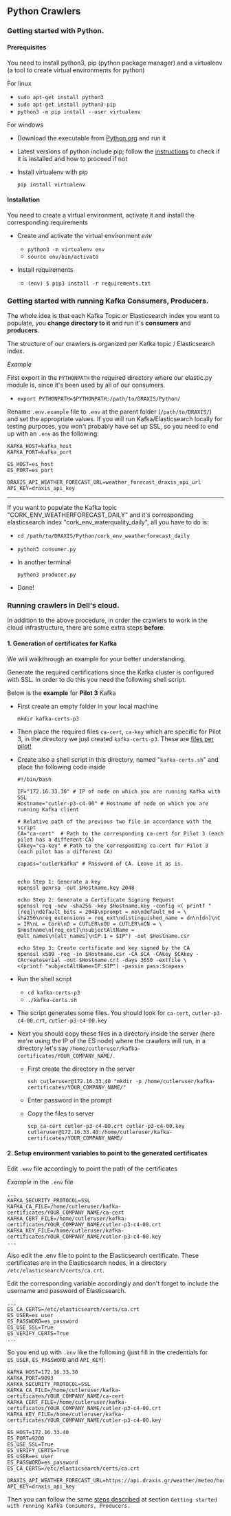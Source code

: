## Python Crawlers

### Getting started with Python.

#### Prerequisites

You need to install python3, pip (python package manager) and a virtualenv (a tool to create virtual environments for python)

For linux

  - `sudo apt-get install python3`
  - `sudo apt-get install python3-pip`
  - `python3 -m pip install --user virtualenv`
  

For windows
  - Download the executable from [Python.org](https://www.python.org/downloads/) and run it
  - Latest versions of python include pip; follow the [instructions](https://packaging.python.org/tutorials/installing-packages/#id13) to check if it is installed and how to proceed if not
  - Install virtualenv with pip
    
    `
    pip install virtualenv
    `

#### Installation

You need to create a virtual environment, activate it and install the corresponding requirements

- Create and activate the virtual environment _env_
    - `python3 -m virtualenv env`
    - `source env/bin/activate`

- Install requirements
    - `(env) $ pip3 install -r requirements.txt`


### Getting started with running Kafka Consumers, Producers.

The whole idea is that each Kafka Topic or Elasticsearch index you want to populate, you **change directory to it** and 
run it's **consumers** and **producers**.

The structure of our crawlers is organized per Kafka topic / Elasticsearch index.

_Example_

First export in the `PYTHONPATH` the required directory where our elastic.py module is, since it's been used by all of our consumers.

- `export PYTHONPATH=$PYTHONPATH:/path/to/DRAXIS/Python/`

Rename `.env.example` file to `.env` at the parent folder (`/path/to/DRAXIS/`) and set the appropriate values.
If you will run Kafka/Elasticsearch locally for testing purposes, you won't probably have set up SSL, so you need to end up with an `.env` as the following:

```
KAFKA_HOST=kafka_host
KAFKA_PORT=kafka_port

ES_HOST=es_host
ES_PORT=es_port

DRAXIS_API_WEATHER_FORECAST_URL=weather_forecast_draxis_api_url
API_KEY=draxis_api_key
```

---
<a id=local-kafka></a>
If you want to populate the Kafka topic "CORK_ENV_WEATHERFORECAST_DAILY" and it's corresponding elasticsearch 
index "cork_env_waterquality_daily", all you have to do is:

   - `cd /path/to/DRAXIS/Python/cork_env_weatherforecast_daily`
   
   - `python3 consumer.py`
   
   - In another terminal 
        
        `python3 producer.py`
   
   - Done!

<a id=dell-cloud></a>
### Running crawlers in Dell's cloud.

In addition to the above procedure, in order the crawlers to work in the cloud infrastructure, there are 
some extra steps **before**.

#### 1. Generation of certificates for Kafka 

We will walkthrough an example for your better understanding.

Generate the required certifications since the Kafka cluster is configured with SSL. 
In order to do this you need the following shell script.

Below is the **example** for **Pilot 3** Kafka

- First create an empty folder in your local machine

    `mkdir kafka-certs-p3`

- Then place the required files `ca-cert`,  `ca-key` which are specific for Pilot 3, in the directory 
we just created `kafka-certs-p3`. These are [files per pilot!](https://jira.draxis.gr/browse/CUTL-104)

- Create also a shell script in this directory, named "`kafka-certs.sh`" and place the following code inside
    
    ```
    #!/bin/bash
    
    IP="172.16.33.30" # IP of node on which you are running Kafka with SSL
    Hostname="cutler-p3-c4-00" # Hostname of node on which you are running Kafka client
    
    # Relative path of the previous two file in accordance with the script
    CA="ca-cert"  # Path to the corresponding ca-cert for Pilot 3 (each pilot has a different CA)
    CAkey="ca-key" # Path to the corresponding ca-cert for Pilot 3 (each pilot has a different CA)
    
    capass="cutlerkafka" # Password of CA. Leave it as is.
    
    
    echo Step 1: Generate a key
    openssl genrsa -out $Hostname.key 2048
    
    echo Step 2: Generate a Certificate Signing Request
    openssl req -new -sha256 -key $Hostname.key -config <( printf "[req]\ndefault_bits = 2048\nprompt = no\ndefault_md = \
    sha256\nreq_extensions = req_ext\ndistinguished_name = dn\n[dn]\nC = IR\nL = Cork\nO = CUTLER\nOU = CUTLER\nCN = \
    $Hostname\n[req_ext]\nsubjectAltName = @alt_names\n[alt_names]\nIP.1 = $IP") -out $Hostname.csr
    
    echo Step 3: Create certificate and key signed by the CA
    openssl x509 -req -in $Hostname.csr -CA $CA -CAkey $CAkey -CAcreateserial -out $Hostname.crt -days 3650 -extfile \
    <(printf "subjectAltName=IP:$IP") -passin pass:$capass
    ```
  
- Run the shell script
    - ```cd kafka-certs-p3```
    - ```./kafka-certs.sh```

- The script generates some files. You should look for `ca-cert`, `cutler-p3-c4-00.crt`, `cutler-p3-c4-00.key`

- Next you should copy these files in a directory inside the server (here we're using the IP of the ES node)
where the crawlers will run,
 in a directory let's say `/home/cutleruser/kafka-certificates/YOUR_COMPANY_NAME/`.
    
    - First create the directory in the server
        
        `ssh cutleruser@172.16.33.40 "mkdir -p /home/cutleruser/kafka-certificates/YOUR_COMPANY_NAME/"`
    
    - Enter password in the prompt
    
    - Copy the files to server
        
        `scp ca-cert cutler-p3-c4-00.crt cutler-p3-c4-00.key cutleruser@172.16.33.40:/home/cutleruser/kafka-certificates/YOUR_COMPANY_NAME/`
        
#### 2. Setup environment variables to point to the generated certificates

Edit `.env` file accordingly to point the path of the certificates

_Example_ in the `.env` file

```
...
KAFKA_SECURITY_PROTOCOL=SSL
KAFKA_CA_FILE=/home/cutleruser/kafka-certificates/YOUR_COMPANY_NAME/ca-cert
KAFKA_CERT_FILE=/home/cutleruser/kafka-certificates/YOUR_COMPANY_NAME/cutler-p3-c4-00.crt
KAFKA_KEY_FILE=/home/cutleruser/kafka-certificates/YOUR_COMPANY_NAME/cutler-p3-c4-00.key
...
```

Also edit the .env file to point to the Elasticsearch certificate. These certificates are in the Elasticsearch nodes, in a directory
`/etc/elasticsearch/certs/ca.crt`. 

Edit the corresponding variable accordingly and don't forget to include the username and password of Elasticsearch.

```
...
ES_CA_CERTS=/etc/elasticsearch/certs/ca.crt
ES_USER=es_user
ES_PASSWORD=es_password
ES_USE_SSL=True
ES_VERIFY_CERTS=True
... 
```

So you end up with `.env` like the following (just fill in the credentials for `ES_USER`, `ES_PASSWORD` and `API_KEY`):

```
KAFKA_HOST=172.16.33.30
KAFKA_PORT=9093
KAFKA_SECURITY_PROTOCOL=SSL
KAFKA_CA_FILE=/home/cutleruser/kafka-certificates/YOUR_COMPANY_NAME/ca-cert
KAFKA_CERT_FILE=/home/cutleruser/kafka-certificates/YOUR_COMPANY_NAME/cutler-p3-c4-00.crt
KAFKA_KEY_FILE=/home/cutleruser/kafka-certificates/YOUR_COMPANY_NAME/cutler-p3-c4-00.key

ES_HOST=172.16.33.40
ES_PORT=9200
ES_USE_SSL=True
ES_VERIFY_CERTS=True
ES_USER=es_user
ES_PASSWORD=es_password
ES_CA_CERTS=/etc/elasticsearch/certs/ca.crt

DRAXIS_API_WEATHER_FORECAST_URL=https://api.draxis.gr/weather/meteo/hourly
API_KEY=draxis_api_key
```

Then you can follow the same [steps described](#local-kafka) at section `Getting started with running Kafka Consumers, Producers.`